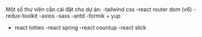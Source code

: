 Một số thư viện cần cài đặt cho dự án: -tailwind css -react router dom (v6)
-redux-toolkit -axios -sass -antd -formik + yup

- react lotties -react spring -react countup -react slick
